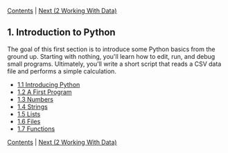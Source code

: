 [Contents](../Contents.md) \| [Next (2 Working With Data)](../02_Working_with_data/00_Overview.md)

## 1. Introduction to Python

The goal of this first section is to introduce some Python basics from
the ground up.  Starting with nothing, you'll learn how to edit, run,
and debug small programs. Ultimately, you'll write a short script that
reads a CSV data file and performs a simple calculation.

* [1.1 Introducing Python](01_Python.md)
* [1.2 A First Program](02_Hello_world.md)
* [1.3 Numbers](03_Numbers.md)
* [1.4 Strings](04_Strings.md)
* [1.5 Lists](05_Lists.md)
* [1.6 Files](06_Files.md)
* [1.7 Functions](07_Functions.md)

[Contents](../Contents.md) \| [Next (2 Working With Data)](../02_Working_with_data/00_Overview.md)
